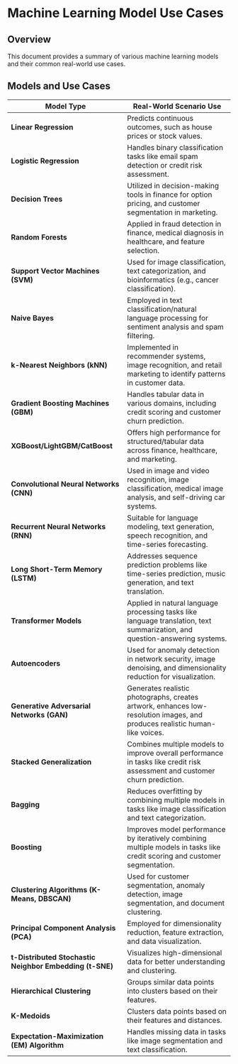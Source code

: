# Machine Learning Model Use Cases

## Overview
This document provides a summary of various machine learning models and their common real-world use cases.

## Models and Use Cases

| **Model Type** | **Real-World Scenario Use** |
|----------------|-----------------------------|
| **Linear Regression** | Predicts continuous outcomes, such as house prices or stock values. |
| **Logistic Regression** | Handles binary classification tasks like email spam detection or credit risk assessment. |
| **Decision Trees** | Utilized in decision-making tools in finance for option pricing, and customer segmentation in marketing. |
| **Random Forests** | Applied in fraud detection in finance, medical diagnosis in healthcare, and feature selection. |
| **Support Vector Machines (SVM)** | Used for image classification, text categorization, and bioinformatics (e.g., cancer classification). |
| **Naive Bayes** | Employed in text classification/natural language processing for sentiment analysis and spam filtering. |
| **k-Nearest Neighbors (kNN)** | Implemented in recommender systems, image recognition, and retail marketing to identify patterns in customer data. |
| **Gradient Boosting Machines (GBM)** | Handles tabular data in various domains, including credit scoring and customer churn prediction. |
| **XGBoost/LightGBM/CatBoost** | Offers high performance for structured/tabular data across finance, healthcare, and marketing. |
| **Convolutional Neural Networks (CNN)** | Used in image and video recognition, image classification, medical image analysis, and self-driving car systems. |
| **Recurrent Neural Networks (RNN)** | Suitable for language modeling, text generation, speech recognition, and time-series forecasting. |
| **Long Short-Term Memory (LSTM)** | Addresses sequence prediction problems like time-series prediction, music generation, and text translation. |
| **Transformer Models** | Applied in natural language processing tasks like language translation, text summarization, and question-answering systems. |
| **Autoencoders** | Used for anomaly detection in network security, image denoising, and dimensionality reduction for visualization. |
| **Generative Adversarial Networks (GAN)** | Generates realistic photographs, creates artwork, enhances low-resolution images, and produces realistic human-like voices. |
| **Stacked Generalization** | Combines multiple models to improve overall performance in tasks like credit risk assessment and customer churn prediction. |
| **Bagging** | Reduces overfitting by combining multiple models in tasks like image classification and text categorization. |
| **Boosting** | Improves model performance by iteratively combining multiple models in tasks like credit scoring and customer segmentation. |
| **Clustering Algorithms (K-Means, DBSCAN)** | Used for customer segmentation, anomaly detection, image segmentation, and document clustering. |
| **Principal Component Analysis (PCA)** | Employed for dimensionality reduction, feature extraction, and data visualization. |
| **t-Distributed Stochastic Neighbor Embedding (t-SNE)** | Visualizes high-dimensional data for better understanding and clustering. |
| **Hierarchical Clustering** | Groups similar data points into clusters based on their features. |
| **K-Medoids** | Clusters data points based on their features and distances. |
| **Expectation-Maximization (EM) Algorithm** | Handles missing data in tasks like image segmentation and text classification. |

